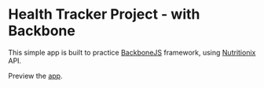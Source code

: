 # Health Tracker Project - with Backbone

This simple app is built to practice [BackboneJS](http://backbonejs.org/) framework, using [Nutritionix](https://developer.nutritionix.com/docs/v1_1) API.

Preview the [app](https://mengshiunlin.com/health_tracker-Backbone/).
